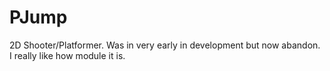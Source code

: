 # PJump

2D Shooter/Platformer. Was in very early in development but now abandon.
I really like how module it is. 
